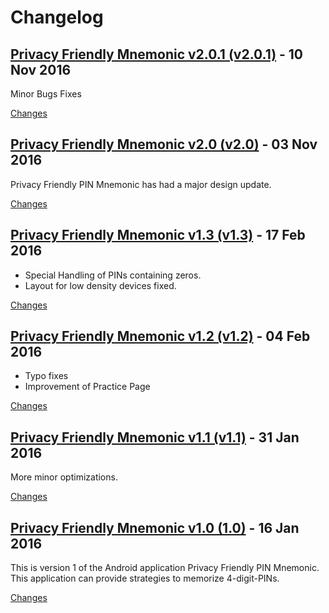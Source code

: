 # Changelog

<a name="v2.0.1"></a>
## [Privacy Friendly Mnemonic v2.0.1 (v2.0.1)](https://github.com/SecUSo/privacy-friendly-pin-mnemonic/releases/tag/v2.0.1) - 10 Nov 2016

Minor Bugs Fixes


[Changes][v2.0.1]


<a name="v2.0"></a>
## [Privacy Friendly Mnemonic v2.0 (v2.0)](https://github.com/SecUSo/privacy-friendly-pin-mnemonic/releases/tag/v2.0) - 03 Nov 2016

Privacy Friendly PIN Mnemonic has had a major design update. 


[Changes][v2.0]


<a name="v1.3"></a>
## [Privacy Friendly Mnemonic v1.3 (v1.3)](https://github.com/SecUSo/privacy-friendly-pin-mnemonic/releases/tag/v1.3) - 17 Feb 2016

- Special Handling of PINs containing zeros.
- Layout for low density devices fixed.


[Changes][v1.3]


<a name="v1.2"></a>
## [Privacy Friendly Mnemonic v1.2 (v1.2)](https://github.com/SecUSo/privacy-friendly-pin-mnemonic/releases/tag/v1.2) - 04 Feb 2016

- Typo fixes
- Improvement of Practice Page


[Changes][v1.2]


<a name="v1.1"></a>
## [Privacy Friendly Mnemonic v1.1 (v1.1)](https://github.com/SecUSo/privacy-friendly-pin-mnemonic/releases/tag/v1.1) - 31 Jan 2016

More minor optimizations. 


[Changes][v1.1]


<a name="1.0"></a>
## [Privacy Friendly Mnemonic v1.0 (1.0)](https://github.com/SecUSo/privacy-friendly-pin-mnemonic/releases/tag/1.0) - 16 Jan 2016

This is version 1 of the Android application Privacy Friendly PIN Mnemonic. This application can provide strategies to memorize 4-digit-PINs.


[Changes][1.0]


[v2.0.1]: https://github.com/SecUSo/privacy-friendly-pin-mnemonic/compare/v2.0...v2.0.1
[v2.0]: https://github.com/SecUSo/privacy-friendly-pin-mnemonic/compare/v1.3...v2.0
[v1.3]: https://github.com/SecUSo/privacy-friendly-pin-mnemonic/compare/v1.2...v1.3
[v1.2]: https://github.com/SecUSo/privacy-friendly-pin-mnemonic/compare/v1.1...v1.2
[v1.1]: https://github.com/SecUSo/privacy-friendly-pin-mnemonic/compare/1.0...v1.1
[1.0]: https://github.com/SecUSo/privacy-friendly-pin-mnemonic/tree/1.0

 <!-- Generated by https://github.com/rhysd/changelog-from-release -->
